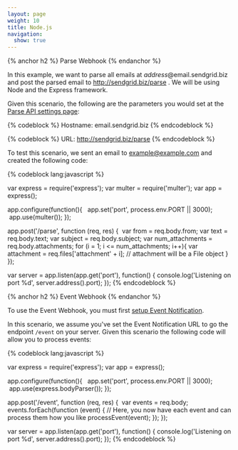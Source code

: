 ```yaml
---
layout: page
weight: 10
title: Node.js
navigation:
  show: true
---
```


{% anchor h2 %}
Parse Webhook
{% endanchor %}

In this example, we want to parse all emails at *address*@email.sendgrid.biz and post the parsed email to http://sendgrid.biz/parse . We will be using Node and the Express framework.

Given this scenario, the following are the parameters you would set at the [Parse API settings page]({{site.site_url}}/developer/reply):

{% codeblock %}
Hostname: email.sendgrid.biz
{% endcodeblock %}

{% codeblock %}
URL: http://sendgrid.biz/parse
{% endcodeblock %}

 To test this scenario, we sent an email to example@example.com and created the following code:

{% codeblock lang:javascript %}

var express = require('express');
var multer  = require('multer');
var app = express();

app.configure(function(){
  app.set('port', process.env.PORT || 3000);
  app.use(multer());
});

app.post('/parse', function (req, res) {
  var from = req.body.from;
  var text = req.body.text;
  var subject = req.body.subject;
  var num_attachments = req.body.attachments;
  for (i = 1; i <= num_attachments; i++){
    var attachment = req.files['attachment' + i];
    // attachment will be a File object
  }
});

var server = app.listen(app.get('port'), function() {
  console.log('Listening on port %d', server.address().port);
});
{% endcodeblock %}


{% anchor h2 %}
Event Webhook
{% endanchor %}

To use the Event Webhook, you must first [setup Event Notification]({{%20root_url%20}}/API_Reference/Webhooks/event.html#-Setup).

In this scenario, we assume you've set the Event Notification URL to go the endpoint `/event` on your server. Given this scenario the following code will allow you to process events:

{% codeblock lang:javascript %}

var express = require('express');
var app = express();

app.configure(function(){
  app.set('port', process.env.PORT || 3000);
  app.use(express.bodyParser());
});

app.post('/event', function (req, res) {
  var events = req.body;
  events.forEach(function (event) {
    // Here, you now have each event and can process them how you like
	  processEvent(event);
  });
});

var server = app.listen(app.get('port'), function() {
  console.log('Listening on port %d', server.address().port);
});
{% endcodeblock %}
